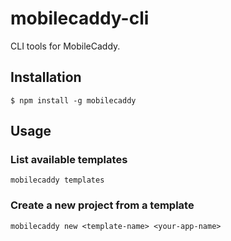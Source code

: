 mobilecaddy-cli
===

CLI tools for MobileCaddy.

## Installation

`$ npm install -g mobilecaddy`

## Usage

### List available templates

```
mobilecaddy templates
```

### Create a new project from a template

```
mobilecaddy new <template-name> <your-app-name>
```

